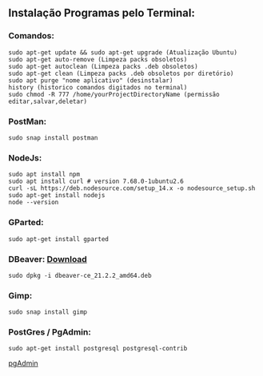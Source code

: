 ## Instalação Programas pelo Terminal: 

### Comandos:
```
sudo apt-get update && sudo apt-get upgrade (Atualização Ubuntu)
sudo apt-get auto-remove (Limpeza packs obsoletos)
sudo apt-get autoclean (Limpeza packs .deb obsoletos)
sudo apt-get clean (Limpeza packs .deb obsoletos por diretório)
sudo apt purge "nome aplicativo" (desinstalar) 
history (historico comandos digitados no terminal)
sudo chmod -R 777 /home/yourProjectDirectoryName (permissão editar,salvar,deletar)
```

### PostMan:
```
sudo snap install postman
```

### NodeJs:
```
sudo apt install npm
sudo apt install curl # version 7.68.0-1ubuntu2.6
curl -sL https://deb.nodesource.com/setup_14.x -o nodesource_setup.sh
sudo apt-get install nodejs
node --version
```

### GParted:
```
sudo apt-get install gparted
```

### DBeaver: [Download](https://dbeaver.io/download/)
```
sudo dpkg -i dbeaver-ce_21.2.2_amd64.deb
```

### Gimp:
```
sudo snap install gimp
```

### PostGres / PgAdmin:
```
sudo apt-get install postgresql postgresql-contrib
```
[pgAdmin](https://startdb.com.br/2021/05/02/instalando-pgadmin4-no-linux/)




